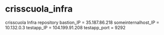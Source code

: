 # crisscuola_infra
crisscuola Infra repository
bastion_IP = 35.187.86.218
someinternalhost_IP = 10.132.0.3
testapp_IP = 104.199.91.208
testapp_port = 9292
